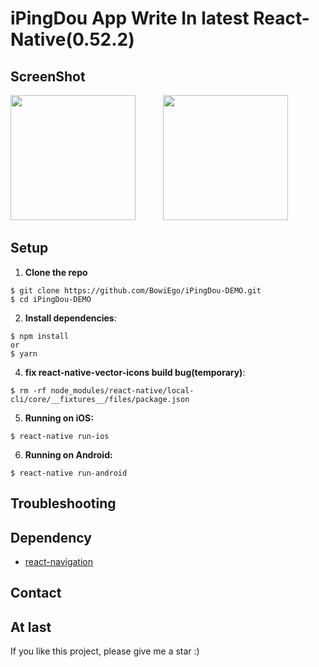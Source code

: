 # iPingDou App Write In latest React-Native(0.52.2)

## ScreenShot
<img style="display: inline-block;margin-right: 40px" width="200" src="http://o9kkuebr4.bkt.clouddn.com/iPingDouScreenshot1.jpeg">
<img style="display: inline-block;margin-right: 40px" width="200" src="http://o9kkuebr4.bkt.clouddn.com/iPingDouScreenshot2.jpeg">

## Setup

1. **Clone the repo**

```
$ git clone https://github.com/BowiEgo/iPingDou-DEMO.git
$ cd iPingDou-DEMO
```

2. **Install dependencies**:

```
$ npm install
or
$ yarn
```

4. **fix react-native-vector-icons build bug(temporary)**:

```
$ rm -rf node_modules/react-native/local-cli/core/__fixtures__/files/package.json
```


5. **Running on iOS:**

```
$ react-native run-ios
```

6. **Running on Android:**

```
$ react-native run-android
```

## Troubleshooting

## Dependency

* [react-navigation](https://github.com/react-community/react-navigation)


## Contact

## At last

If you like this project, please give me a star  :)

